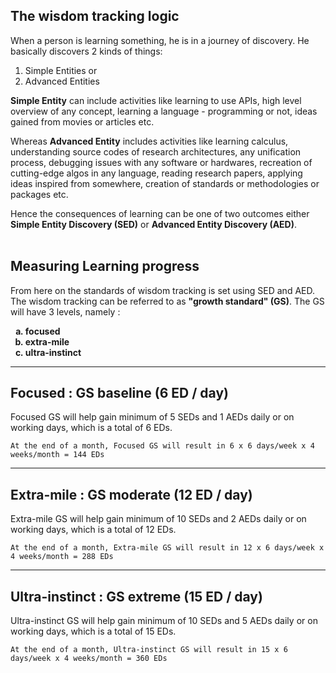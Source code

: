 ## The wisdom tracking logic

When a person is learning something, he is in a journey of discovery. He basically discovers 2 kinds of things:

1. Simple Entities or
2. Advanced Entities

__Simple Entity__ can include activities like learning to use APIs, high level overview of any concept, learning a language - programming or not, ideas gained from movies or articles etc. 

Whereas __Advanced Entity__ includes activities like learning calculus, understanding source codes of research architectures, any unification process, debugging issues with any software or hardwares, recreation of cutting-edge algos in any language, reading research papers, applying ideas inspired from somewhere, creation of standards or methodologies or packages etc.

Hence the consequences of learning can be one of two outcomes either __Simple Entity Discovery (SED)__ or __Advanced Entity Discovery (AED)__.
<br></br>
## Measuring Learning progress

From here on the standards of wisdom tracking is set using SED and AED. The wisdom tracking can be referred to as __"growth standard" (GS)__. The GS will have 3 levels, namely :

<ol type = "a">
<b>
<li> focused</li>
<li> extra-mile</li>
<li> ultra-instinct</li>
</b>
</ol>

___
## Focused : GS baseline (6 ED / day)

Focused GS will help gain minimum of 5 SEDs and 1 AEDs daily or on working days, which is a total of 6 EDs.

`At the end of a month, Focused GS will result in 6 x 6 days/week x 4 weeks/month = 144 EDs`
___
## Extra-mile : GS moderate (12 ED / day)

Extra-mile GS will help gain minimum of 10 SEDs and 2 AEDs daily or on working days, which is a total of 12 EDs.

`At the end of a month, Extra-mile GS will result in 12 x 6 days/week x 4 weeks/month = 288 EDs`
___
## Ultra-instinct : GS extreme (15 ED / day)
Ultra-instinct GS will help gain minimum of 10 SEDs and 5 AEDs daily or on working days, which is a total of 15 EDs.

`At the end of a month, Ultra-instinct GS will result in 15 x 6 days/week x 4 weeks/month = 360 EDs`